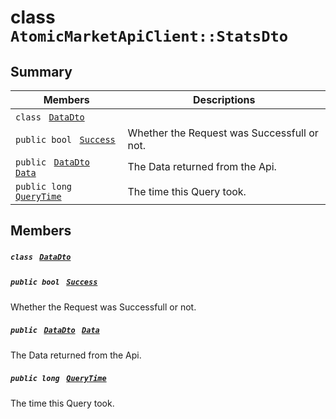# class `AtomicMarketApiClient::StatsDto` 

## Summary

 Members                                | Descriptions                                
----------------------------------------|---------------------------------------------
`class ` [`DataDto`](.github/workflows/documentation/md/AtomicMarketApiClient--StatsDto--DataDto.md#class_atomic_market_api_client_1_1_stats_dto_1_1_data_dto)        | 
`public bool ` [`Success`](#class_atomic_market_api_client_1_1_stats_dto_1a506fb037fbb6bfe8f254c021a2c3cfac) | Whether the Request was Successfull or not.
`public ` [`DataDto`](.github/workflows/documentation/md/AtomicMarketApiClient--StatsDto--DataDto.md#class_atomic_market_api_client_1_1_stats_dto_1_1_data_dto)` ` [`Data`](#class_atomic_market_api_client_1_1_stats_dto_1a65c0779654774581967081cf3136bd84) | The Data returned from the Api.
`public long ` [`QueryTime`](#class_atomic_market_api_client_1_1_stats_dto_1a6cc7a06930fbe1e28eb7eed2599015c9) | The time this Query took.

## Members

##### `class ` [`DataDto`](.github/workflows/documentation/md/AtomicMarketApiClient--StatsDto--DataDto.md#class_atomic_market_api_client_1_1_stats_dto_1_1_data_dto) 

##### `public bool ` [`Success`](#class_atomic_market_api_client_1_1_stats_dto_1a506fb037fbb6bfe8f254c021a2c3cfac) 

Whether the Request was Successfull or not.

##### `public ` [`DataDto`](.github/workflows/documentation/md/AtomicMarketApiClient--StatsDto--DataDto.md#class_atomic_market_api_client_1_1_stats_dto_1_1_data_dto)` ` [`Data`](#class_atomic_market_api_client_1_1_stats_dto_1a65c0779654774581967081cf3136bd84) 

The Data returned from the Api.

##### `public long ` [`QueryTime`](#class_atomic_market_api_client_1_1_stats_dto_1a6cc7a06930fbe1e28eb7eed2599015c9) 

The time this Query took.

